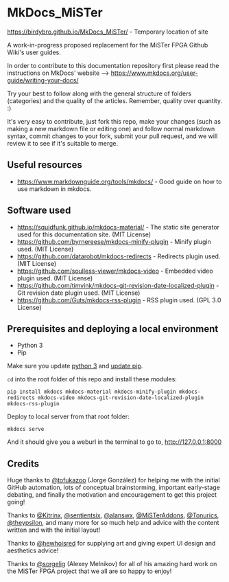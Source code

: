 # MkDocs_MiSTer
https://birdybro.github.io/MkDocs_MiSTer/ - Temporary location of site

A work-in-progress proposed replacement for the MiSTer FPGA Github Wiki's user guides. 

In order to contribute to this documentation repository first please read the instructions on MkDocs' website --> https://www.mkdocs.org/user-guide/writing-your-docs/

Try your best to follow along with the general structure of folders (categories) and the quality of the articles. Remember, quality over quantity. :)

It's very easy to contribute, just fork this repo, make your changes (such as making a new markdown file or editing one) and follow normal markdown syntax, commit changes to your fork, submit your pull request, and we will review it to see if it's suitable to merge.

## Useful resources

* https://www.markdownguide.org/tools/mkdocs/ - Good guide on how to use markdown in mkdocs.

## Software used
* https://squidfunk.github.io/mkdocs-material/ - The static site generator used for this documentation site. (MIT License)
* https://github.com/byrnereese/mkdocs-minify-plugin - Minify plugin used. (MIT License)
* https://github.com/datarobot/mkdocs-redirects - Redirects plugin used. (MIT License)
* https://github.com/soulless-viewer/mkdocs-video - Embedded video plugin used. (MIT License)
* https://github.com/timvink/mkdocs-git-revision-date-localized-plugin - Git revision date plugin used. (MIT License)
* https://github.com/Guts/mkdocs-rss-plugin - RSS plugin used. (GPL 3.0 License)

## Prerequisites and deploying a local environment
* Python 3
* Pip

Make sure you update [python 3](https://www.python.org/downloads/) and [update pip](https://pip.pypa.io/en/stable/installation/).

`cd` into the root folder of this repo and install these modules:

```
pip install mkdocs mkdocs-material mkdocs-minify-plugin mkdocs-redirects mkdocs-video mkdocs-git-revision-date-localized-plugin mkdocs-rss-plugin
```

Deploy to local server from that root folder:

```
mkdocs serve
```

And it should give you a weburl in the terminal to go to, http://127.0.0.1:8000

## Credits
Huge thanks to [@tofukazoo](https://github.com/tofukazoo) (Jorge González) for helping me with the initial GitHub automation, lots of conceptual brainstorming, important early-stage debating, and finally the motivation and encouragement to get this project going!

Thanks to [@Kitrinx](https://github.com/Kitrinx/), [@sentientsix](https://github.com/sentientsix), [@alanswx](https://github.com/alanswx/), [@MiSTerAddons](https://github.com/misteraddons), [@Tonurics](https://github.com/tonurics/), [@theypsilon](https://github.com/theypsilon/), and many more for so much help and advice with the content written and with the initial layout!

Thanks to [@hewhoisred](https://github.com/hewhoisred) for supplying art and giving expert UI design and aesthetics advice!

Thanks to [@sorgelig](https://github.com/sorgelig/) (Alexey Melnikov) for all of his amazing hard work on the MiSTer FPGA project that we all are so happy to enjoy!
